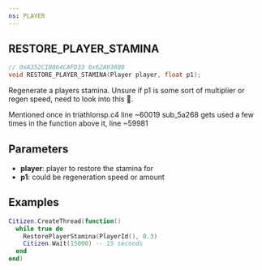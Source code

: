 ```yaml
---
ns: PLAYER
---
```

## RESTORE_PLAYER_STAMINA

```c
// 0xA352C1B864CAFD33 0x62A93608
void RESTORE_PLAYER_STAMINA(Player player, float p1);
```
Regenerate a players stamina. Unsure if p1 is some sort of multiplier or regen speed, need to look into this 🤔.

Mentioned once in triathlonsp.c4 line ~60019
sub_5a268 gets used a few times in the function above it, line ~59981

## Parameters
* **player**: player to restore the stamina for
* **p1**: could be regeneration speed or amount

## Examples
```lua
Citizen.CreateThread(function()
  while true do
    RestorePlayerStamina(PlayerId(), 0.3)
    Citizen.Wait(15000) -- 15 seconds
  end
end)
```
